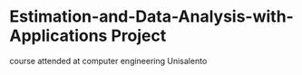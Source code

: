 # Estimation-and-Data-Analysis-with-Applications Project
course attended at computer engineering Unisalento
